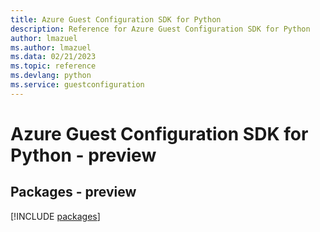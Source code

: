 ```yaml
---
title: Azure Guest Configuration SDK for Python
description: Reference for Azure Guest Configuration SDK for Python
author: lmazuel
ms.author: lmazuel
ms.data: 02/21/2023
ms.topic: reference
ms.devlang: python
ms.service: guestconfiguration
---
```

# Azure Guest Configuration SDK for Python - preview
## Packages - preview
[!INCLUDE [packages](guest-configuration-index.md)]